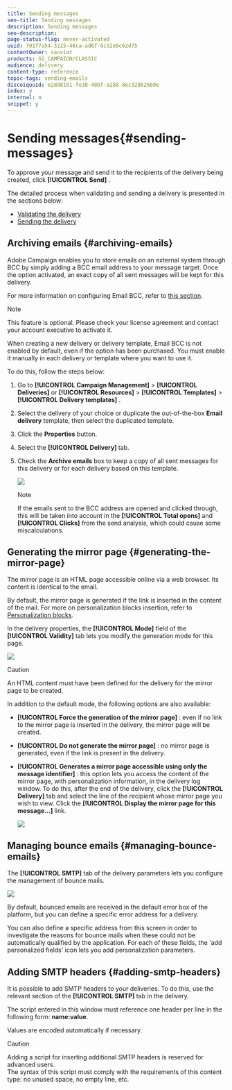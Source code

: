 ```yaml
---
title: Sending messages
seo-title: Sending messages
description: Sending messages
seo-description: 
page-status-flag: never-activated
uuid: 791f7a54-3225-46ca-ad6f-6c32e9c62d75
contentOwner: sauviat
products: SG_CAMPAIGN/CLASSIC
audience: delivery
content-type: reference
topic-tags: sending-emails
discoiquuid: e2dd8161-fe38-48bf-a288-8ec328b2660e
index: y
internal: n
snippet: y
---
```


# Sending messages{#sending-messages}

To approve your message and send it to the recipients of the delivery being created, click **[!UICONTROL Send]** .

The detailed process when validating and sending a delivery is presented in the sections below:

* [Validating the delivery](../../delivery/using/key-steps-when-creating-a-delivery.md#validating-the-delivery)
* [Sending the delivery](../../delivery/using/key-steps-when-creating-a-delivery.md#sending-the-delivery)

## Archiving emails {#archiving-emails}

Adobe Campaign enables you to store emails on an external system through BCC by simply adding a BCC email address to your message target. Once the option activated, an exact copy of all sent messages will be kept for this delivery.

For more information on configuring Email BCC, refer to [this section](../../installation/using/email-archiving.md).

>[!NOTE]
>
>This feature is optional. Please check your license agreement and contact your account executive to activate it.

When creating a new delivery or delivery template, Email BCC is not enabled by default, even if the option has been purchased. You must enable it manually in each delivery or template where you want to use it.

To do this, follow the steps below:

1. Go to **[!UICONTROL Campaign Management]** > **[!UICONTROL Deliveries]** or **[!UICONTROL Resources]** > **[!UICONTROL Templates]** > **[!UICONTROL Delivery templates]** .
1. Select the delivery of your choice or duplicate the out-of-the-box **Email delivery** template, then select the duplicated template.
1. Click the **Properties** button.
1. Select the **[!UICONTROL Delivery]** tab.
1. Check the **Archive emails** box to keep a copy of all sent messages for this delivery or for each delivery based on this template.

   ![](assets/s_ncs_user_wizard_archiving.png)

   >[!NOTE]
   >
   >If the emails sent to the BCC address are opened and clicked through, this will be taken into account in the **[!UICONTROL Total opens]** and **[!UICONTROL Clicks]** from the send analysis, which could cause some miscalculations.

## Generating the mirror page {#generating-the-mirror-page}

The mirror page is an HTML page accessible online via a web browser. Its content is identical to the email.

By default, the mirror page is generated if the link is inserted in the content of the mail. For more on personalization blocks insertion, refer to [Personalization blocks](../../delivery/using/personalization-blocks.md).

In the delivery properties, the **[!UICONTROL Mode]** field of the **[!UICONTROL Validity]** tab lets you modify the generation mode for this page.

![](assets/s_ncs_user_wizard_miror_page_mode.png)

>[!CAUTION]
>
>An HTML content must have been defined for the delivery for the mirror page to be created.

In addition to the default mode, the following options are also available:

* **[!UICONTROL Force the generation of the mirror page]** : even if no link to the mirror page is inserted in the delivery, the mirror page will be created.
* **[!UICONTROL Do not generate the mirror page]** : no mirror page is generated, even if the link is present in the delivery.
* **[!UICONTROL Generates a mirror page accessible using only the message identifier]** : this option lets you access the content of the mirror page, with personalization information, in the delivery log window. To do this, after the end of the delivery, click the **[!UICONTROL Delivery]** tab and select the line of the recipient whose mirror page you wish to view. Click the **[!UICONTROL Display the mirror page for this message...]** link.

  ![](assets/s_ncs_user_wizard_miror_page_link.png)

## Managing bounce emails {#managing-bounce-emails}

The **[!UICONTROL SMTP]** tab of the delivery parameters lets you configure the management of bounce mails.

![](assets/s_ncs_user_email_del_properties_smtp_tab.png)

By default, bounced emails are received in the default error box of the platform, but you can define a specific error address for a delivery.

You can also define a specific address from this screen in order to investigate the reasons for bounce mails when these could not be automatically qualified by the application. For each of these fields, the 'add personalized fields' icon lets you add personalization parameters.

## Adding SMTP headers {#adding-smtp-headers}

It is possible to add SMTP headers to your deliveries. To do this, use the relevant section of the **[!UICONTROL SMTP]** tab in the delivery.

The script entered in this window must reference one header per line in the following form: **name:value**.

Values are encoded automatically if necessary.

>[!CAUTION]
>
>Adding a script for inserting additional SMTP headers is reserved for advanced users.   
>The syntax of this script must comply with the requirements of this content type: no unused space, no empty line, etc.

